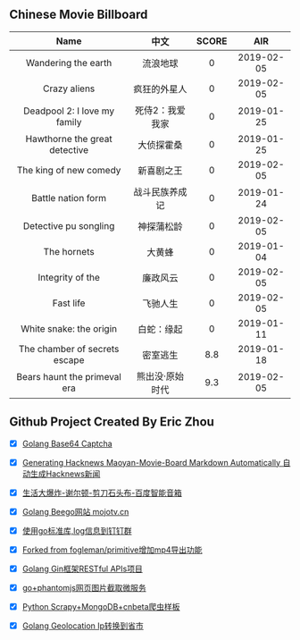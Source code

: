 ## Chinese Movie Billboard
|   Name          | 中文           | SCORE   |  AIR|
|:-------------:|:-------------:| :-----:|:-----:|
|Wandering the earth | 流浪地球 |0| 2019-02-05|
|Crazy aliens | 疯狂的外星人 |0| 2019-02-05|
|Deadpool 2: I love my family | 死侍2：我爱我家 |0| 2019-01-25|
|Hawthorne the great detective | 大侦探霍桑 |0| 2019-01-25|
|The king of new comedy | 新喜剧之王 |0| 2019-02-05|
|Battle nation form | 战斗民族养成记 |0| 2019-01-24|
|Detective pu songling | 神探蒲松龄 |0| 2019-02-05|
|The hornets | 大黄蜂 |0| 2019-01-04|
|Integrity of the | 廉政风云 |0| 2019-02-05|
|Fast life | 飞驰人生 |0| 2019-02-05|
|White snake: the origin | 白蛇：缘起 |0| 2019-01-11|
|The chamber of secrets escape | 密室逃生 |8.8| 2019-01-18|
|Bears haunt the primeval era | 熊出没·原始时代 |9.3| 2019-02-05|


## Github Project Created By Eric Zhou

- [x] [Golang Base64 Captcha](https://github.com/mojocn/base64Captcha)
- [x] [Generating Hacknews Maoyan-Movie-Board Markdown Automatically 自动生成Hacknews新闻](https://github.com/dejavuzhou/md-genie)
- [x] [生活大爆炸-谢尔顿-剪刀石头布-百度智能音箱](https://github.com/mojocn/dueros-bang-game)
- [x] [Golang Beego网站 mojotv.cn](https://github.com/mojocn/www.mojotv.cn)
- [x] [使用go标准库,log信息到钉钉群](https://github.com/mojocn/dooger)
- [x] [Forked from fogleman/primitive增加mp4导出功能](https://github.com/mojocn/primitive)
- [x] [Golang Gin框架RESTful APIs项目](https://github.com/JJJJJJJerk/ezier-golang-web-api-framework)
- [x] [go+phantomjs网页图片截取微服务](https://github.com/mojocn/screen_shot)
- [x] [Python Scrapy+MongoDB+cnbeta爬虫样板](https://github.com/mojocn/scrapy_mongodb_boilerplate_cnbeta)
- [x] [Golang Geolocation Ip转换到省市](https://github.com/mojocn/ip2location)





